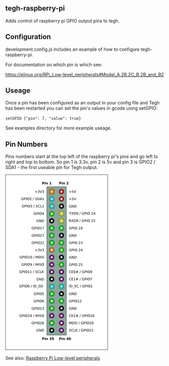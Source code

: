## tegh-raspberry-pi

Adds control of raspberry pi GPIO output pins to tegh.

## Configuration

development.config.js includes an example of how to configure tegh-raspberry-pi.

For documentation on which pin is which see:

https://elinux.org/RPi_Low-level_peripherals#Model_A.2B.2C_B.2B_and_B2

## Useage

Once a pin has been configured as an output in your config file and Tegh has been restarted you can set the pin's values in gcode using setGPIO:

`setGPIO {"pin": 7, "value": true}`

See examples directory for more example useage.

## Pin Numbers

Pins numbers start at the top left of the raspberry pi's pins and go left to right and top to bottom. So pin 1 is 3.3v, pin 2 is 5v and pin 3 is GPIO2 / SDA1 - the first useable pin for Tegh output.

<img src="./docs/Pi-GPIO-header.png" />

See also: [Raspberry Pi Low-level peripherals](https://elinux.org/RPi_Low-level_peripherals#Model_A.2B.2C_B.2B_and_B2)
